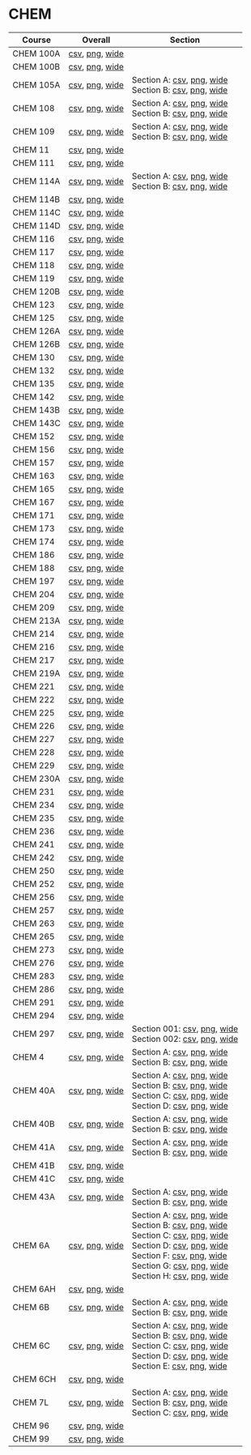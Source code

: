 # CHEM

| Course | Overall | Section |
| ------ | ------- | ------- |
| CHEM 100A | [csv](https://github.com/UCSD-Historical-Enrollment-Data/2024Fall/blob/main/overall/CHEM%20100A.csv), [png](https://raw.githubusercontent.com/UCSD-Historical-Enrollment-Data/2024Fall/main/plot_overall/CHEM%20100A.png), [wide](https://raw.githubusercontent.com/UCSD-Historical-Enrollment-Data/2024Fall/main/plot_overall_wide/CHEM%20100A.png) |  |
| CHEM 100B | [csv](https://github.com/UCSD-Historical-Enrollment-Data/2024Fall/blob/main/overall/CHEM%20100B.csv), [png](https://raw.githubusercontent.com/UCSD-Historical-Enrollment-Data/2024Fall/main/plot_overall/CHEM%20100B.png), [wide](https://raw.githubusercontent.com/UCSD-Historical-Enrollment-Data/2024Fall/main/plot_overall_wide/CHEM%20100B.png) |  |
| CHEM 105A | [csv](https://github.com/UCSD-Historical-Enrollment-Data/2024Fall/blob/main/overall/CHEM%20105A.csv), [png](https://raw.githubusercontent.com/UCSD-Historical-Enrollment-Data/2024Fall/main/plot_overall/CHEM%20105A.png), [wide](https://raw.githubusercontent.com/UCSD-Historical-Enrollment-Data/2024Fall/main/plot_overall_wide/CHEM%20105A.png) | Section A: [csv](https://github.com/UCSD-Historical-Enrollment-Data/2024Fall/blob/main/section/CHEM%20105A_A.csv), [png](https://raw.githubusercontent.com/UCSD-Historical-Enrollment-Data/2024Fall/main/plot_section/CHEM%20105A_A.png), [wide](https://raw.githubusercontent.com/UCSD-Historical-Enrollment-Data/2024Fall/main/plot_section_wide/CHEM%20105A_A.png)<br>Section B: [csv](https://github.com/UCSD-Historical-Enrollment-Data/2024Fall/blob/main/section/CHEM%20105A_B.csv), [png](https://raw.githubusercontent.com/UCSD-Historical-Enrollment-Data/2024Fall/main/plot_section/CHEM%20105A_B.png), [wide](https://raw.githubusercontent.com/UCSD-Historical-Enrollment-Data/2024Fall/main/plot_section_wide/CHEM%20105A_B.png) |
| CHEM 108 | [csv](https://github.com/UCSD-Historical-Enrollment-Data/2024Fall/blob/main/overall/CHEM%20108.csv), [png](https://raw.githubusercontent.com/UCSD-Historical-Enrollment-Data/2024Fall/main/plot_overall/CHEM%20108.png), [wide](https://raw.githubusercontent.com/UCSD-Historical-Enrollment-Data/2024Fall/main/plot_overall_wide/CHEM%20108.png) | Section A: [csv](https://github.com/UCSD-Historical-Enrollment-Data/2024Fall/blob/main/section/CHEM%20108_A.csv), [png](https://raw.githubusercontent.com/UCSD-Historical-Enrollment-Data/2024Fall/main/plot_section/CHEM%20108_A.png), [wide](https://raw.githubusercontent.com/UCSD-Historical-Enrollment-Data/2024Fall/main/plot_section_wide/CHEM%20108_A.png)<br>Section B: [csv](https://github.com/UCSD-Historical-Enrollment-Data/2024Fall/blob/main/section/CHEM%20108_B.csv), [png](https://raw.githubusercontent.com/UCSD-Historical-Enrollment-Data/2024Fall/main/plot_section/CHEM%20108_B.png), [wide](https://raw.githubusercontent.com/UCSD-Historical-Enrollment-Data/2024Fall/main/plot_section_wide/CHEM%20108_B.png) |
| CHEM 109 | [csv](https://github.com/UCSD-Historical-Enrollment-Data/2024Fall/blob/main/overall/CHEM%20109.csv), [png](https://raw.githubusercontent.com/UCSD-Historical-Enrollment-Data/2024Fall/main/plot_overall/CHEM%20109.png), [wide](https://raw.githubusercontent.com/UCSD-Historical-Enrollment-Data/2024Fall/main/plot_overall_wide/CHEM%20109.png) | Section A: [csv](https://github.com/UCSD-Historical-Enrollment-Data/2024Fall/blob/main/section/CHEM%20109_A.csv), [png](https://raw.githubusercontent.com/UCSD-Historical-Enrollment-Data/2024Fall/main/plot_section/CHEM%20109_A.png), [wide](https://raw.githubusercontent.com/UCSD-Historical-Enrollment-Data/2024Fall/main/plot_section_wide/CHEM%20109_A.png)<br>Section B: [csv](https://github.com/UCSD-Historical-Enrollment-Data/2024Fall/blob/main/section/CHEM%20109_B.csv), [png](https://raw.githubusercontent.com/UCSD-Historical-Enrollment-Data/2024Fall/main/plot_section/CHEM%20109_B.png), [wide](https://raw.githubusercontent.com/UCSD-Historical-Enrollment-Data/2024Fall/main/plot_section_wide/CHEM%20109_B.png) |
| CHEM 11 | [csv](https://github.com/UCSD-Historical-Enrollment-Data/2024Fall/blob/main/overall/CHEM%2011.csv), [png](https://raw.githubusercontent.com/UCSD-Historical-Enrollment-Data/2024Fall/main/plot_overall/CHEM%2011.png), [wide](https://raw.githubusercontent.com/UCSD-Historical-Enrollment-Data/2024Fall/main/plot_overall_wide/CHEM%2011.png) |  |
| CHEM 111 | [csv](https://github.com/UCSD-Historical-Enrollment-Data/2024Fall/blob/main/overall/CHEM%20111.csv), [png](https://raw.githubusercontent.com/UCSD-Historical-Enrollment-Data/2024Fall/main/plot_overall/CHEM%20111.png), [wide](https://raw.githubusercontent.com/UCSD-Historical-Enrollment-Data/2024Fall/main/plot_overall_wide/CHEM%20111.png) |  |
| CHEM 114A | [csv](https://github.com/UCSD-Historical-Enrollment-Data/2024Fall/blob/main/overall/CHEM%20114A.csv), [png](https://raw.githubusercontent.com/UCSD-Historical-Enrollment-Data/2024Fall/main/plot_overall/CHEM%20114A.png), [wide](https://raw.githubusercontent.com/UCSD-Historical-Enrollment-Data/2024Fall/main/plot_overall_wide/CHEM%20114A.png) | Section A: [csv](https://github.com/UCSD-Historical-Enrollment-Data/2024Fall/blob/main/section/CHEM%20114A_A.csv), [png](https://raw.githubusercontent.com/UCSD-Historical-Enrollment-Data/2024Fall/main/plot_section/CHEM%20114A_A.png), [wide](https://raw.githubusercontent.com/UCSD-Historical-Enrollment-Data/2024Fall/main/plot_section_wide/CHEM%20114A_A.png)<br>Section B: [csv](https://github.com/UCSD-Historical-Enrollment-Data/2024Fall/blob/main/section/CHEM%20114A_B.csv), [png](https://raw.githubusercontent.com/UCSD-Historical-Enrollment-Data/2024Fall/main/plot_section/CHEM%20114A_B.png), [wide](https://raw.githubusercontent.com/UCSD-Historical-Enrollment-Data/2024Fall/main/plot_section_wide/CHEM%20114A_B.png) |
| CHEM 114B | [csv](https://github.com/UCSD-Historical-Enrollment-Data/2024Fall/blob/main/overall/CHEM%20114B.csv), [png](https://raw.githubusercontent.com/UCSD-Historical-Enrollment-Data/2024Fall/main/plot_overall/CHEM%20114B.png), [wide](https://raw.githubusercontent.com/UCSD-Historical-Enrollment-Data/2024Fall/main/plot_overall_wide/CHEM%20114B.png) |  |
| CHEM 114C | [csv](https://github.com/UCSD-Historical-Enrollment-Data/2024Fall/blob/main/overall/CHEM%20114C.csv), [png](https://raw.githubusercontent.com/UCSD-Historical-Enrollment-Data/2024Fall/main/plot_overall/CHEM%20114C.png), [wide](https://raw.githubusercontent.com/UCSD-Historical-Enrollment-Data/2024Fall/main/plot_overall_wide/CHEM%20114C.png) |  |
| CHEM 114D | [csv](https://github.com/UCSD-Historical-Enrollment-Data/2024Fall/blob/main/overall/CHEM%20114D.csv), [png](https://raw.githubusercontent.com/UCSD-Historical-Enrollment-Data/2024Fall/main/plot_overall/CHEM%20114D.png), [wide](https://raw.githubusercontent.com/UCSD-Historical-Enrollment-Data/2024Fall/main/plot_overall_wide/CHEM%20114D.png) |  |
| CHEM 116 | [csv](https://github.com/UCSD-Historical-Enrollment-Data/2024Fall/blob/main/overall/CHEM%20116.csv), [png](https://raw.githubusercontent.com/UCSD-Historical-Enrollment-Data/2024Fall/main/plot_overall/CHEM%20116.png), [wide](https://raw.githubusercontent.com/UCSD-Historical-Enrollment-Data/2024Fall/main/plot_overall_wide/CHEM%20116.png) |  |
| CHEM 117 | [csv](https://github.com/UCSD-Historical-Enrollment-Data/2024Fall/blob/main/overall/CHEM%20117.csv), [png](https://raw.githubusercontent.com/UCSD-Historical-Enrollment-Data/2024Fall/main/plot_overall/CHEM%20117.png), [wide](https://raw.githubusercontent.com/UCSD-Historical-Enrollment-Data/2024Fall/main/plot_overall_wide/CHEM%20117.png) |  |
| CHEM 118 | [csv](https://github.com/UCSD-Historical-Enrollment-Data/2024Fall/blob/main/overall/CHEM%20118.csv), [png](https://raw.githubusercontent.com/UCSD-Historical-Enrollment-Data/2024Fall/main/plot_overall/CHEM%20118.png), [wide](https://raw.githubusercontent.com/UCSD-Historical-Enrollment-Data/2024Fall/main/plot_overall_wide/CHEM%20118.png) |  |
| CHEM 119 | [csv](https://github.com/UCSD-Historical-Enrollment-Data/2024Fall/blob/main/overall/CHEM%20119.csv), [png](https://raw.githubusercontent.com/UCSD-Historical-Enrollment-Data/2024Fall/main/plot_overall/CHEM%20119.png), [wide](https://raw.githubusercontent.com/UCSD-Historical-Enrollment-Data/2024Fall/main/plot_overall_wide/CHEM%20119.png) |  |
| CHEM 120B | [csv](https://github.com/UCSD-Historical-Enrollment-Data/2024Fall/blob/main/overall/CHEM%20120B.csv), [png](https://raw.githubusercontent.com/UCSD-Historical-Enrollment-Data/2024Fall/main/plot_overall/CHEM%20120B.png), [wide](https://raw.githubusercontent.com/UCSD-Historical-Enrollment-Data/2024Fall/main/plot_overall_wide/CHEM%20120B.png) |  |
| CHEM 123 | [csv](https://github.com/UCSD-Historical-Enrollment-Data/2024Fall/blob/main/overall/CHEM%20123.csv), [png](https://raw.githubusercontent.com/UCSD-Historical-Enrollment-Data/2024Fall/main/plot_overall/CHEM%20123.png), [wide](https://raw.githubusercontent.com/UCSD-Historical-Enrollment-Data/2024Fall/main/plot_overall_wide/CHEM%20123.png) |  |
| CHEM 125 | [csv](https://github.com/UCSD-Historical-Enrollment-Data/2024Fall/blob/main/overall/CHEM%20125.csv), [png](https://raw.githubusercontent.com/UCSD-Historical-Enrollment-Data/2024Fall/main/plot_overall/CHEM%20125.png), [wide](https://raw.githubusercontent.com/UCSD-Historical-Enrollment-Data/2024Fall/main/plot_overall_wide/CHEM%20125.png) |  |
| CHEM 126A | [csv](https://github.com/UCSD-Historical-Enrollment-Data/2024Fall/blob/main/overall/CHEM%20126A.csv), [png](https://raw.githubusercontent.com/UCSD-Historical-Enrollment-Data/2024Fall/main/plot_overall/CHEM%20126A.png), [wide](https://raw.githubusercontent.com/UCSD-Historical-Enrollment-Data/2024Fall/main/plot_overall_wide/CHEM%20126A.png) |  |
| CHEM 126B | [csv](https://github.com/UCSD-Historical-Enrollment-Data/2024Fall/blob/main/overall/CHEM%20126B.csv), [png](https://raw.githubusercontent.com/UCSD-Historical-Enrollment-Data/2024Fall/main/plot_overall/CHEM%20126B.png), [wide](https://raw.githubusercontent.com/UCSD-Historical-Enrollment-Data/2024Fall/main/plot_overall_wide/CHEM%20126B.png) |  |
| CHEM 130 | [csv](https://github.com/UCSD-Historical-Enrollment-Data/2024Fall/blob/main/overall/CHEM%20130.csv), [png](https://raw.githubusercontent.com/UCSD-Historical-Enrollment-Data/2024Fall/main/plot_overall/CHEM%20130.png), [wide](https://raw.githubusercontent.com/UCSD-Historical-Enrollment-Data/2024Fall/main/plot_overall_wide/CHEM%20130.png) |  |
| CHEM 132 | [csv](https://github.com/UCSD-Historical-Enrollment-Data/2024Fall/blob/main/overall/CHEM%20132.csv), [png](https://raw.githubusercontent.com/UCSD-Historical-Enrollment-Data/2024Fall/main/plot_overall/CHEM%20132.png), [wide](https://raw.githubusercontent.com/UCSD-Historical-Enrollment-Data/2024Fall/main/plot_overall_wide/CHEM%20132.png) |  |
| CHEM 135 | [csv](https://github.com/UCSD-Historical-Enrollment-Data/2024Fall/blob/main/overall/CHEM%20135.csv), [png](https://raw.githubusercontent.com/UCSD-Historical-Enrollment-Data/2024Fall/main/plot_overall/CHEM%20135.png), [wide](https://raw.githubusercontent.com/UCSD-Historical-Enrollment-Data/2024Fall/main/plot_overall_wide/CHEM%20135.png) |  |
| CHEM 142 | [csv](https://github.com/UCSD-Historical-Enrollment-Data/2024Fall/blob/main/overall/CHEM%20142.csv), [png](https://raw.githubusercontent.com/UCSD-Historical-Enrollment-Data/2024Fall/main/plot_overall/CHEM%20142.png), [wide](https://raw.githubusercontent.com/UCSD-Historical-Enrollment-Data/2024Fall/main/plot_overall_wide/CHEM%20142.png) |  |
| CHEM 143B | [csv](https://github.com/UCSD-Historical-Enrollment-Data/2024Fall/blob/main/overall/CHEM%20143B.csv), [png](https://raw.githubusercontent.com/UCSD-Historical-Enrollment-Data/2024Fall/main/plot_overall/CHEM%20143B.png), [wide](https://raw.githubusercontent.com/UCSD-Historical-Enrollment-Data/2024Fall/main/plot_overall_wide/CHEM%20143B.png) |  |
| CHEM 143C | [csv](https://github.com/UCSD-Historical-Enrollment-Data/2024Fall/blob/main/overall/CHEM%20143C.csv), [png](https://raw.githubusercontent.com/UCSD-Historical-Enrollment-Data/2024Fall/main/plot_overall/CHEM%20143C.png), [wide](https://raw.githubusercontent.com/UCSD-Historical-Enrollment-Data/2024Fall/main/plot_overall_wide/CHEM%20143C.png) |  |
| CHEM 152 | [csv](https://github.com/UCSD-Historical-Enrollment-Data/2024Fall/blob/main/overall/CHEM%20152.csv), [png](https://raw.githubusercontent.com/UCSD-Historical-Enrollment-Data/2024Fall/main/plot_overall/CHEM%20152.png), [wide](https://raw.githubusercontent.com/UCSD-Historical-Enrollment-Data/2024Fall/main/plot_overall_wide/CHEM%20152.png) |  |
| CHEM 156 | [csv](https://github.com/UCSD-Historical-Enrollment-Data/2024Fall/blob/main/overall/CHEM%20156.csv), [png](https://raw.githubusercontent.com/UCSD-Historical-Enrollment-Data/2024Fall/main/plot_overall/CHEM%20156.png), [wide](https://raw.githubusercontent.com/UCSD-Historical-Enrollment-Data/2024Fall/main/plot_overall_wide/CHEM%20156.png) |  |
| CHEM 157 | [csv](https://github.com/UCSD-Historical-Enrollment-Data/2024Fall/blob/main/overall/CHEM%20157.csv), [png](https://raw.githubusercontent.com/UCSD-Historical-Enrollment-Data/2024Fall/main/plot_overall/CHEM%20157.png), [wide](https://raw.githubusercontent.com/UCSD-Historical-Enrollment-Data/2024Fall/main/plot_overall_wide/CHEM%20157.png) |  |
| CHEM 163 | [csv](https://github.com/UCSD-Historical-Enrollment-Data/2024Fall/blob/main/overall/CHEM%20163.csv), [png](https://raw.githubusercontent.com/UCSD-Historical-Enrollment-Data/2024Fall/main/plot_overall/CHEM%20163.png), [wide](https://raw.githubusercontent.com/UCSD-Historical-Enrollment-Data/2024Fall/main/plot_overall_wide/CHEM%20163.png) |  |
| CHEM 165 | [csv](https://github.com/UCSD-Historical-Enrollment-Data/2024Fall/blob/main/overall/CHEM%20165.csv), [png](https://raw.githubusercontent.com/UCSD-Historical-Enrollment-Data/2024Fall/main/plot_overall/CHEM%20165.png), [wide](https://raw.githubusercontent.com/UCSD-Historical-Enrollment-Data/2024Fall/main/plot_overall_wide/CHEM%20165.png) |  |
| CHEM 167 | [csv](https://github.com/UCSD-Historical-Enrollment-Data/2024Fall/blob/main/overall/CHEM%20167.csv), [png](https://raw.githubusercontent.com/UCSD-Historical-Enrollment-Data/2024Fall/main/plot_overall/CHEM%20167.png), [wide](https://raw.githubusercontent.com/UCSD-Historical-Enrollment-Data/2024Fall/main/plot_overall_wide/CHEM%20167.png) |  |
| CHEM 171 | [csv](https://github.com/UCSD-Historical-Enrollment-Data/2024Fall/blob/main/overall/CHEM%20171.csv), [png](https://raw.githubusercontent.com/UCSD-Historical-Enrollment-Data/2024Fall/main/plot_overall/CHEM%20171.png), [wide](https://raw.githubusercontent.com/UCSD-Historical-Enrollment-Data/2024Fall/main/plot_overall_wide/CHEM%20171.png) |  |
| CHEM 173 | [csv](https://github.com/UCSD-Historical-Enrollment-Data/2024Fall/blob/main/overall/CHEM%20173.csv), [png](https://raw.githubusercontent.com/UCSD-Historical-Enrollment-Data/2024Fall/main/plot_overall/CHEM%20173.png), [wide](https://raw.githubusercontent.com/UCSD-Historical-Enrollment-Data/2024Fall/main/plot_overall_wide/CHEM%20173.png) |  |
| CHEM 174 | [csv](https://github.com/UCSD-Historical-Enrollment-Data/2024Fall/blob/main/overall/CHEM%20174.csv), [png](https://raw.githubusercontent.com/UCSD-Historical-Enrollment-Data/2024Fall/main/plot_overall/CHEM%20174.png), [wide](https://raw.githubusercontent.com/UCSD-Historical-Enrollment-Data/2024Fall/main/plot_overall_wide/CHEM%20174.png) |  |
| CHEM 186 | [csv](https://github.com/UCSD-Historical-Enrollment-Data/2024Fall/blob/main/overall/CHEM%20186.csv), [png](https://raw.githubusercontent.com/UCSD-Historical-Enrollment-Data/2024Fall/main/plot_overall/CHEM%20186.png), [wide](https://raw.githubusercontent.com/UCSD-Historical-Enrollment-Data/2024Fall/main/plot_overall_wide/CHEM%20186.png) |  |
| CHEM 188 | [csv](https://github.com/UCSD-Historical-Enrollment-Data/2024Fall/blob/main/overall/CHEM%20188.csv), [png](https://raw.githubusercontent.com/UCSD-Historical-Enrollment-Data/2024Fall/main/plot_overall/CHEM%20188.png), [wide](https://raw.githubusercontent.com/UCSD-Historical-Enrollment-Data/2024Fall/main/plot_overall_wide/CHEM%20188.png) |  |
| CHEM 197 | [csv](https://github.com/UCSD-Historical-Enrollment-Data/2024Fall/blob/main/overall/CHEM%20197.csv), [png](https://raw.githubusercontent.com/UCSD-Historical-Enrollment-Data/2024Fall/main/plot_overall/CHEM%20197.png), [wide](https://raw.githubusercontent.com/UCSD-Historical-Enrollment-Data/2024Fall/main/plot_overall_wide/CHEM%20197.png) |  |
| CHEM 204 | [csv](https://github.com/UCSD-Historical-Enrollment-Data/2024Fall/blob/main/overall/CHEM%20204.csv), [png](https://raw.githubusercontent.com/UCSD-Historical-Enrollment-Data/2024Fall/main/plot_overall/CHEM%20204.png), [wide](https://raw.githubusercontent.com/UCSD-Historical-Enrollment-Data/2024Fall/main/plot_overall_wide/CHEM%20204.png) |  |
| CHEM 209 | [csv](https://github.com/UCSD-Historical-Enrollment-Data/2024Fall/blob/main/overall/CHEM%20209.csv), [png](https://raw.githubusercontent.com/UCSD-Historical-Enrollment-Data/2024Fall/main/plot_overall/CHEM%20209.png), [wide](https://raw.githubusercontent.com/UCSD-Historical-Enrollment-Data/2024Fall/main/plot_overall_wide/CHEM%20209.png) |  |
| CHEM 213A | [csv](https://github.com/UCSD-Historical-Enrollment-Data/2024Fall/blob/main/overall/CHEM%20213A.csv), [png](https://raw.githubusercontent.com/UCSD-Historical-Enrollment-Data/2024Fall/main/plot_overall/CHEM%20213A.png), [wide](https://raw.githubusercontent.com/UCSD-Historical-Enrollment-Data/2024Fall/main/plot_overall_wide/CHEM%20213A.png) |  |
| CHEM 214 | [csv](https://github.com/UCSD-Historical-Enrollment-Data/2024Fall/blob/main/overall/CHEM%20214.csv), [png](https://raw.githubusercontent.com/UCSD-Historical-Enrollment-Data/2024Fall/main/plot_overall/CHEM%20214.png), [wide](https://raw.githubusercontent.com/UCSD-Historical-Enrollment-Data/2024Fall/main/plot_overall_wide/CHEM%20214.png) |  |
| CHEM 216 | [csv](https://github.com/UCSD-Historical-Enrollment-Data/2024Fall/blob/main/overall/CHEM%20216.csv), [png](https://raw.githubusercontent.com/UCSD-Historical-Enrollment-Data/2024Fall/main/plot_overall/CHEM%20216.png), [wide](https://raw.githubusercontent.com/UCSD-Historical-Enrollment-Data/2024Fall/main/plot_overall_wide/CHEM%20216.png) |  |
| CHEM 217 | [csv](https://github.com/UCSD-Historical-Enrollment-Data/2024Fall/blob/main/overall/CHEM%20217.csv), [png](https://raw.githubusercontent.com/UCSD-Historical-Enrollment-Data/2024Fall/main/plot_overall/CHEM%20217.png), [wide](https://raw.githubusercontent.com/UCSD-Historical-Enrollment-Data/2024Fall/main/plot_overall_wide/CHEM%20217.png) |  |
| CHEM 219A | [csv](https://github.com/UCSD-Historical-Enrollment-Data/2024Fall/blob/main/overall/CHEM%20219A.csv), [png](https://raw.githubusercontent.com/UCSD-Historical-Enrollment-Data/2024Fall/main/plot_overall/CHEM%20219A.png), [wide](https://raw.githubusercontent.com/UCSD-Historical-Enrollment-Data/2024Fall/main/plot_overall_wide/CHEM%20219A.png) |  |
| CHEM 221 | [csv](https://github.com/UCSD-Historical-Enrollment-Data/2024Fall/blob/main/overall/CHEM%20221.csv), [png](https://raw.githubusercontent.com/UCSD-Historical-Enrollment-Data/2024Fall/main/plot_overall/CHEM%20221.png), [wide](https://raw.githubusercontent.com/UCSD-Historical-Enrollment-Data/2024Fall/main/plot_overall_wide/CHEM%20221.png) |  |
| CHEM 222 | [csv](https://github.com/UCSD-Historical-Enrollment-Data/2024Fall/blob/main/overall/CHEM%20222.csv), [png](https://raw.githubusercontent.com/UCSD-Historical-Enrollment-Data/2024Fall/main/plot_overall/CHEM%20222.png), [wide](https://raw.githubusercontent.com/UCSD-Historical-Enrollment-Data/2024Fall/main/plot_overall_wide/CHEM%20222.png) |  |
| CHEM 225 | [csv](https://github.com/UCSD-Historical-Enrollment-Data/2024Fall/blob/main/overall/CHEM%20225.csv), [png](https://raw.githubusercontent.com/UCSD-Historical-Enrollment-Data/2024Fall/main/plot_overall/CHEM%20225.png), [wide](https://raw.githubusercontent.com/UCSD-Historical-Enrollment-Data/2024Fall/main/plot_overall_wide/CHEM%20225.png) |  |
| CHEM 226 | [csv](https://github.com/UCSD-Historical-Enrollment-Data/2024Fall/blob/main/overall/CHEM%20226.csv), [png](https://raw.githubusercontent.com/UCSD-Historical-Enrollment-Data/2024Fall/main/plot_overall/CHEM%20226.png), [wide](https://raw.githubusercontent.com/UCSD-Historical-Enrollment-Data/2024Fall/main/plot_overall_wide/CHEM%20226.png) |  |
| CHEM 227 | [csv](https://github.com/UCSD-Historical-Enrollment-Data/2024Fall/blob/main/overall/CHEM%20227.csv), [png](https://raw.githubusercontent.com/UCSD-Historical-Enrollment-Data/2024Fall/main/plot_overall/CHEM%20227.png), [wide](https://raw.githubusercontent.com/UCSD-Historical-Enrollment-Data/2024Fall/main/plot_overall_wide/CHEM%20227.png) |  |
| CHEM 228 | [csv](https://github.com/UCSD-Historical-Enrollment-Data/2024Fall/blob/main/overall/CHEM%20228.csv), [png](https://raw.githubusercontent.com/UCSD-Historical-Enrollment-Data/2024Fall/main/plot_overall/CHEM%20228.png), [wide](https://raw.githubusercontent.com/UCSD-Historical-Enrollment-Data/2024Fall/main/plot_overall_wide/CHEM%20228.png) |  |
| CHEM 229 | [csv](https://github.com/UCSD-Historical-Enrollment-Data/2024Fall/blob/main/overall/CHEM%20229.csv), [png](https://raw.githubusercontent.com/UCSD-Historical-Enrollment-Data/2024Fall/main/plot_overall/CHEM%20229.png), [wide](https://raw.githubusercontent.com/UCSD-Historical-Enrollment-Data/2024Fall/main/plot_overall_wide/CHEM%20229.png) |  |
| CHEM 230A | [csv](https://github.com/UCSD-Historical-Enrollment-Data/2024Fall/blob/main/overall/CHEM%20230A.csv), [png](https://raw.githubusercontent.com/UCSD-Historical-Enrollment-Data/2024Fall/main/plot_overall/CHEM%20230A.png), [wide](https://raw.githubusercontent.com/UCSD-Historical-Enrollment-Data/2024Fall/main/plot_overall_wide/CHEM%20230A.png) |  |
| CHEM 231 | [csv](https://github.com/UCSD-Historical-Enrollment-Data/2024Fall/blob/main/overall/CHEM%20231.csv), [png](https://raw.githubusercontent.com/UCSD-Historical-Enrollment-Data/2024Fall/main/plot_overall/CHEM%20231.png), [wide](https://raw.githubusercontent.com/UCSD-Historical-Enrollment-Data/2024Fall/main/plot_overall_wide/CHEM%20231.png) |  |
| CHEM 234 | [csv](https://github.com/UCSD-Historical-Enrollment-Data/2024Fall/blob/main/overall/CHEM%20234.csv), [png](https://raw.githubusercontent.com/UCSD-Historical-Enrollment-Data/2024Fall/main/plot_overall/CHEM%20234.png), [wide](https://raw.githubusercontent.com/UCSD-Historical-Enrollment-Data/2024Fall/main/plot_overall_wide/CHEM%20234.png) |  |
| CHEM 235 | [csv](https://github.com/UCSD-Historical-Enrollment-Data/2024Fall/blob/main/overall/CHEM%20235.csv), [png](https://raw.githubusercontent.com/UCSD-Historical-Enrollment-Data/2024Fall/main/plot_overall/CHEM%20235.png), [wide](https://raw.githubusercontent.com/UCSD-Historical-Enrollment-Data/2024Fall/main/plot_overall_wide/CHEM%20235.png) |  |
| CHEM 236 | [csv](https://github.com/UCSD-Historical-Enrollment-Data/2024Fall/blob/main/overall/CHEM%20236.csv), [png](https://raw.githubusercontent.com/UCSD-Historical-Enrollment-Data/2024Fall/main/plot_overall/CHEM%20236.png), [wide](https://raw.githubusercontent.com/UCSD-Historical-Enrollment-Data/2024Fall/main/plot_overall_wide/CHEM%20236.png) |  |
| CHEM 241 | [csv](https://github.com/UCSD-Historical-Enrollment-Data/2024Fall/blob/main/overall/CHEM%20241.csv), [png](https://raw.githubusercontent.com/UCSD-Historical-Enrollment-Data/2024Fall/main/plot_overall/CHEM%20241.png), [wide](https://raw.githubusercontent.com/UCSD-Historical-Enrollment-Data/2024Fall/main/plot_overall_wide/CHEM%20241.png) |  |
| CHEM 242 | [csv](https://github.com/UCSD-Historical-Enrollment-Data/2024Fall/blob/main/overall/CHEM%20242.csv), [png](https://raw.githubusercontent.com/UCSD-Historical-Enrollment-Data/2024Fall/main/plot_overall/CHEM%20242.png), [wide](https://raw.githubusercontent.com/UCSD-Historical-Enrollment-Data/2024Fall/main/plot_overall_wide/CHEM%20242.png) |  |
| CHEM 250 | [csv](https://github.com/UCSD-Historical-Enrollment-Data/2024Fall/blob/main/overall/CHEM%20250.csv), [png](https://raw.githubusercontent.com/UCSD-Historical-Enrollment-Data/2024Fall/main/plot_overall/CHEM%20250.png), [wide](https://raw.githubusercontent.com/UCSD-Historical-Enrollment-Data/2024Fall/main/plot_overall_wide/CHEM%20250.png) |  |
| CHEM 252 | [csv](https://github.com/UCSD-Historical-Enrollment-Data/2024Fall/blob/main/overall/CHEM%20252.csv), [png](https://raw.githubusercontent.com/UCSD-Historical-Enrollment-Data/2024Fall/main/plot_overall/CHEM%20252.png), [wide](https://raw.githubusercontent.com/UCSD-Historical-Enrollment-Data/2024Fall/main/plot_overall_wide/CHEM%20252.png) |  |
| CHEM 256 | [csv](https://github.com/UCSD-Historical-Enrollment-Data/2024Fall/blob/main/overall/CHEM%20256.csv), [png](https://raw.githubusercontent.com/UCSD-Historical-Enrollment-Data/2024Fall/main/plot_overall/CHEM%20256.png), [wide](https://raw.githubusercontent.com/UCSD-Historical-Enrollment-Data/2024Fall/main/plot_overall_wide/CHEM%20256.png) |  |
| CHEM 257 | [csv](https://github.com/UCSD-Historical-Enrollment-Data/2024Fall/blob/main/overall/CHEM%20257.csv), [png](https://raw.githubusercontent.com/UCSD-Historical-Enrollment-Data/2024Fall/main/plot_overall/CHEM%20257.png), [wide](https://raw.githubusercontent.com/UCSD-Historical-Enrollment-Data/2024Fall/main/plot_overall_wide/CHEM%20257.png) |  |
| CHEM 263 | [csv](https://github.com/UCSD-Historical-Enrollment-Data/2024Fall/blob/main/overall/CHEM%20263.csv), [png](https://raw.githubusercontent.com/UCSD-Historical-Enrollment-Data/2024Fall/main/plot_overall/CHEM%20263.png), [wide](https://raw.githubusercontent.com/UCSD-Historical-Enrollment-Data/2024Fall/main/plot_overall_wide/CHEM%20263.png) |  |
| CHEM 265 | [csv](https://github.com/UCSD-Historical-Enrollment-Data/2024Fall/blob/main/overall/CHEM%20265.csv), [png](https://raw.githubusercontent.com/UCSD-Historical-Enrollment-Data/2024Fall/main/plot_overall/CHEM%20265.png), [wide](https://raw.githubusercontent.com/UCSD-Historical-Enrollment-Data/2024Fall/main/plot_overall_wide/CHEM%20265.png) |  |
| CHEM 273 | [csv](https://github.com/UCSD-Historical-Enrollment-Data/2024Fall/blob/main/overall/CHEM%20273.csv), [png](https://raw.githubusercontent.com/UCSD-Historical-Enrollment-Data/2024Fall/main/plot_overall/CHEM%20273.png), [wide](https://raw.githubusercontent.com/UCSD-Historical-Enrollment-Data/2024Fall/main/plot_overall_wide/CHEM%20273.png) |  |
| CHEM 276 | [csv](https://github.com/UCSD-Historical-Enrollment-Data/2024Fall/blob/main/overall/CHEM%20276.csv), [png](https://raw.githubusercontent.com/UCSD-Historical-Enrollment-Data/2024Fall/main/plot_overall/CHEM%20276.png), [wide](https://raw.githubusercontent.com/UCSD-Historical-Enrollment-Data/2024Fall/main/plot_overall_wide/CHEM%20276.png) |  |
| CHEM 283 | [csv](https://github.com/UCSD-Historical-Enrollment-Data/2024Fall/blob/main/overall/CHEM%20283.csv), [png](https://raw.githubusercontent.com/UCSD-Historical-Enrollment-Data/2024Fall/main/plot_overall/CHEM%20283.png), [wide](https://raw.githubusercontent.com/UCSD-Historical-Enrollment-Data/2024Fall/main/plot_overall_wide/CHEM%20283.png) |  |
| CHEM 286 | [csv](https://github.com/UCSD-Historical-Enrollment-Data/2024Fall/blob/main/overall/CHEM%20286.csv), [png](https://raw.githubusercontent.com/UCSD-Historical-Enrollment-Data/2024Fall/main/plot_overall/CHEM%20286.png), [wide](https://raw.githubusercontent.com/UCSD-Historical-Enrollment-Data/2024Fall/main/plot_overall_wide/CHEM%20286.png) |  |
| CHEM 291 | [csv](https://github.com/UCSD-Historical-Enrollment-Data/2024Fall/blob/main/overall/CHEM%20291.csv), [png](https://raw.githubusercontent.com/UCSD-Historical-Enrollment-Data/2024Fall/main/plot_overall/CHEM%20291.png), [wide](https://raw.githubusercontent.com/UCSD-Historical-Enrollment-Data/2024Fall/main/plot_overall_wide/CHEM%20291.png) |  |
| CHEM 294 | [csv](https://github.com/UCSD-Historical-Enrollment-Data/2024Fall/blob/main/overall/CHEM%20294.csv), [png](https://raw.githubusercontent.com/UCSD-Historical-Enrollment-Data/2024Fall/main/plot_overall/CHEM%20294.png), [wide](https://raw.githubusercontent.com/UCSD-Historical-Enrollment-Data/2024Fall/main/plot_overall_wide/CHEM%20294.png) |  |
| CHEM 297 | [csv](https://github.com/UCSD-Historical-Enrollment-Data/2024Fall/blob/main/overall/CHEM%20297.csv), [png](https://raw.githubusercontent.com/UCSD-Historical-Enrollment-Data/2024Fall/main/plot_overall/CHEM%20297.png), [wide](https://raw.githubusercontent.com/UCSD-Historical-Enrollment-Data/2024Fall/main/plot_overall_wide/CHEM%20297.png) | Section 001: [csv](https://github.com/UCSD-Historical-Enrollment-Data/2024Fall/blob/main/section/CHEM%20297_001.csv), [png](https://raw.githubusercontent.com/UCSD-Historical-Enrollment-Data/2024Fall/main/plot_section/CHEM%20297_001.png), [wide](https://raw.githubusercontent.com/UCSD-Historical-Enrollment-Data/2024Fall/main/plot_section_wide/CHEM%20297_001.png)<br>Section 002: [csv](https://github.com/UCSD-Historical-Enrollment-Data/2024Fall/blob/main/section/CHEM%20297_002.csv), [png](https://raw.githubusercontent.com/UCSD-Historical-Enrollment-Data/2024Fall/main/plot_section/CHEM%20297_002.png), [wide](https://raw.githubusercontent.com/UCSD-Historical-Enrollment-Data/2024Fall/main/plot_section_wide/CHEM%20297_002.png) |
| CHEM 4 | [csv](https://github.com/UCSD-Historical-Enrollment-Data/2024Fall/blob/main/overall/CHEM%204.csv), [png](https://raw.githubusercontent.com/UCSD-Historical-Enrollment-Data/2024Fall/main/plot_overall/CHEM%204.png), [wide](https://raw.githubusercontent.com/UCSD-Historical-Enrollment-Data/2024Fall/main/plot_overall_wide/CHEM%204.png) | Section A: [csv](https://github.com/UCSD-Historical-Enrollment-Data/2024Fall/blob/main/section/CHEM%204_A.csv), [png](https://raw.githubusercontent.com/UCSD-Historical-Enrollment-Data/2024Fall/main/plot_section/CHEM%204_A.png), [wide](https://raw.githubusercontent.com/UCSD-Historical-Enrollment-Data/2024Fall/main/plot_section_wide/CHEM%204_A.png)<br>Section B: [csv](https://github.com/UCSD-Historical-Enrollment-Data/2024Fall/blob/main/section/CHEM%204_B.csv), [png](https://raw.githubusercontent.com/UCSD-Historical-Enrollment-Data/2024Fall/main/plot_section/CHEM%204_B.png), [wide](https://raw.githubusercontent.com/UCSD-Historical-Enrollment-Data/2024Fall/main/plot_section_wide/CHEM%204_B.png) |
| CHEM 40A | [csv](https://github.com/UCSD-Historical-Enrollment-Data/2024Fall/blob/main/overall/CHEM%2040A.csv), [png](https://raw.githubusercontent.com/UCSD-Historical-Enrollment-Data/2024Fall/main/plot_overall/CHEM%2040A.png), [wide](https://raw.githubusercontent.com/UCSD-Historical-Enrollment-Data/2024Fall/main/plot_overall_wide/CHEM%2040A.png) | Section A: [csv](https://github.com/UCSD-Historical-Enrollment-Data/2024Fall/blob/main/section/CHEM%2040A_A.csv), [png](https://raw.githubusercontent.com/UCSD-Historical-Enrollment-Data/2024Fall/main/plot_section/CHEM%2040A_A.png), [wide](https://raw.githubusercontent.com/UCSD-Historical-Enrollment-Data/2024Fall/main/plot_section_wide/CHEM%2040A_A.png)<br>Section B: [csv](https://github.com/UCSD-Historical-Enrollment-Data/2024Fall/blob/main/section/CHEM%2040A_B.csv), [png](https://raw.githubusercontent.com/UCSD-Historical-Enrollment-Data/2024Fall/main/plot_section/CHEM%2040A_B.png), [wide](https://raw.githubusercontent.com/UCSD-Historical-Enrollment-Data/2024Fall/main/plot_section_wide/CHEM%2040A_B.png)<br>Section C: [csv](https://github.com/UCSD-Historical-Enrollment-Data/2024Fall/blob/main/section/CHEM%2040A_C.csv), [png](https://raw.githubusercontent.com/UCSD-Historical-Enrollment-Data/2024Fall/main/plot_section/CHEM%2040A_C.png), [wide](https://raw.githubusercontent.com/UCSD-Historical-Enrollment-Data/2024Fall/main/plot_section_wide/CHEM%2040A_C.png)<br>Section D: [csv](https://github.com/UCSD-Historical-Enrollment-Data/2024Fall/blob/main/section/CHEM%2040A_D.csv), [png](https://raw.githubusercontent.com/UCSD-Historical-Enrollment-Data/2024Fall/main/plot_section/CHEM%2040A_D.png), [wide](https://raw.githubusercontent.com/UCSD-Historical-Enrollment-Data/2024Fall/main/plot_section_wide/CHEM%2040A_D.png) |
| CHEM 40B | [csv](https://github.com/UCSD-Historical-Enrollment-Data/2024Fall/blob/main/overall/CHEM%2040B.csv), [png](https://raw.githubusercontent.com/UCSD-Historical-Enrollment-Data/2024Fall/main/plot_overall/CHEM%2040B.png), [wide](https://raw.githubusercontent.com/UCSD-Historical-Enrollment-Data/2024Fall/main/plot_overall_wide/CHEM%2040B.png) | Section A: [csv](https://github.com/UCSD-Historical-Enrollment-Data/2024Fall/blob/main/section/CHEM%2040B_A.csv), [png](https://raw.githubusercontent.com/UCSD-Historical-Enrollment-Data/2024Fall/main/plot_section/CHEM%2040B_A.png), [wide](https://raw.githubusercontent.com/UCSD-Historical-Enrollment-Data/2024Fall/main/plot_section_wide/CHEM%2040B_A.png)<br>Section B: [csv](https://github.com/UCSD-Historical-Enrollment-Data/2024Fall/blob/main/section/CHEM%2040B_B.csv), [png](https://raw.githubusercontent.com/UCSD-Historical-Enrollment-Data/2024Fall/main/plot_section/CHEM%2040B_B.png), [wide](https://raw.githubusercontent.com/UCSD-Historical-Enrollment-Data/2024Fall/main/plot_section_wide/CHEM%2040B_B.png) |
| CHEM 41A | [csv](https://github.com/UCSD-Historical-Enrollment-Data/2024Fall/blob/main/overall/CHEM%2041A.csv), [png](https://raw.githubusercontent.com/UCSD-Historical-Enrollment-Data/2024Fall/main/plot_overall/CHEM%2041A.png), [wide](https://raw.githubusercontent.com/UCSD-Historical-Enrollment-Data/2024Fall/main/plot_overall_wide/CHEM%2041A.png) | Section A: [csv](https://github.com/UCSD-Historical-Enrollment-Data/2024Fall/blob/main/section/CHEM%2041A_A.csv), [png](https://raw.githubusercontent.com/UCSD-Historical-Enrollment-Data/2024Fall/main/plot_section/CHEM%2041A_A.png), [wide](https://raw.githubusercontent.com/UCSD-Historical-Enrollment-Data/2024Fall/main/plot_section_wide/CHEM%2041A_A.png)<br>Section B: [csv](https://github.com/UCSD-Historical-Enrollment-Data/2024Fall/blob/main/section/CHEM%2041A_B.csv), [png](https://raw.githubusercontent.com/UCSD-Historical-Enrollment-Data/2024Fall/main/plot_section/CHEM%2041A_B.png), [wide](https://raw.githubusercontent.com/UCSD-Historical-Enrollment-Data/2024Fall/main/plot_section_wide/CHEM%2041A_B.png) |
| CHEM 41B | [csv](https://github.com/UCSD-Historical-Enrollment-Data/2024Fall/blob/main/overall/CHEM%2041B.csv), [png](https://raw.githubusercontent.com/UCSD-Historical-Enrollment-Data/2024Fall/main/plot_overall/CHEM%2041B.png), [wide](https://raw.githubusercontent.com/UCSD-Historical-Enrollment-Data/2024Fall/main/plot_overall_wide/CHEM%2041B.png) |  |
| CHEM 41C | [csv](https://github.com/UCSD-Historical-Enrollment-Data/2024Fall/blob/main/overall/CHEM%2041C.csv), [png](https://raw.githubusercontent.com/UCSD-Historical-Enrollment-Data/2024Fall/main/plot_overall/CHEM%2041C.png), [wide](https://raw.githubusercontent.com/UCSD-Historical-Enrollment-Data/2024Fall/main/plot_overall_wide/CHEM%2041C.png) |  |
| CHEM 43A | [csv](https://github.com/UCSD-Historical-Enrollment-Data/2024Fall/blob/main/overall/CHEM%2043A.csv), [png](https://raw.githubusercontent.com/UCSD-Historical-Enrollment-Data/2024Fall/main/plot_overall/CHEM%2043A.png), [wide](https://raw.githubusercontent.com/UCSD-Historical-Enrollment-Data/2024Fall/main/plot_overall_wide/CHEM%2043A.png) | Section A: [csv](https://github.com/UCSD-Historical-Enrollment-Data/2024Fall/blob/main/section/CHEM%2043A_A.csv), [png](https://raw.githubusercontent.com/UCSD-Historical-Enrollment-Data/2024Fall/main/plot_section/CHEM%2043A_A.png), [wide](https://raw.githubusercontent.com/UCSD-Historical-Enrollment-Data/2024Fall/main/plot_section_wide/CHEM%2043A_A.png)<br>Section B: [csv](https://github.com/UCSD-Historical-Enrollment-Data/2024Fall/blob/main/section/CHEM%2043A_B.csv), [png](https://raw.githubusercontent.com/UCSD-Historical-Enrollment-Data/2024Fall/main/plot_section/CHEM%2043A_B.png), [wide](https://raw.githubusercontent.com/UCSD-Historical-Enrollment-Data/2024Fall/main/plot_section_wide/CHEM%2043A_B.png) |
| CHEM 6A | [csv](https://github.com/UCSD-Historical-Enrollment-Data/2024Fall/blob/main/overall/CHEM%206A.csv), [png](https://raw.githubusercontent.com/UCSD-Historical-Enrollment-Data/2024Fall/main/plot_overall/CHEM%206A.png), [wide](https://raw.githubusercontent.com/UCSD-Historical-Enrollment-Data/2024Fall/main/plot_overall_wide/CHEM%206A.png) | Section A: [csv](https://github.com/UCSD-Historical-Enrollment-Data/2024Fall/blob/main/section/CHEM%206A_A.csv), [png](https://raw.githubusercontent.com/UCSD-Historical-Enrollment-Data/2024Fall/main/plot_section/CHEM%206A_A.png), [wide](https://raw.githubusercontent.com/UCSD-Historical-Enrollment-Data/2024Fall/main/plot_section_wide/CHEM%206A_A.png)<br>Section B: [csv](https://github.com/UCSD-Historical-Enrollment-Data/2024Fall/blob/main/section/CHEM%206A_B.csv), [png](https://raw.githubusercontent.com/UCSD-Historical-Enrollment-Data/2024Fall/main/plot_section/CHEM%206A_B.png), [wide](https://raw.githubusercontent.com/UCSD-Historical-Enrollment-Data/2024Fall/main/plot_section_wide/CHEM%206A_B.png)<br>Section C: [csv](https://github.com/UCSD-Historical-Enrollment-Data/2024Fall/blob/main/section/CHEM%206A_C.csv), [png](https://raw.githubusercontent.com/UCSD-Historical-Enrollment-Data/2024Fall/main/plot_section/CHEM%206A_C.png), [wide](https://raw.githubusercontent.com/UCSD-Historical-Enrollment-Data/2024Fall/main/plot_section_wide/CHEM%206A_C.png)<br>Section D: [csv](https://github.com/UCSD-Historical-Enrollment-Data/2024Fall/blob/main/section/CHEM%206A_D.csv), [png](https://raw.githubusercontent.com/UCSD-Historical-Enrollment-Data/2024Fall/main/plot_section/CHEM%206A_D.png), [wide](https://raw.githubusercontent.com/UCSD-Historical-Enrollment-Data/2024Fall/main/plot_section_wide/CHEM%206A_D.png)<br>Section F: [csv](https://github.com/UCSD-Historical-Enrollment-Data/2024Fall/blob/main/section/CHEM%206A_F.csv), [png](https://raw.githubusercontent.com/UCSD-Historical-Enrollment-Data/2024Fall/main/plot_section/CHEM%206A_F.png), [wide](https://raw.githubusercontent.com/UCSD-Historical-Enrollment-Data/2024Fall/main/plot_section_wide/CHEM%206A_F.png)<br>Section G: [csv](https://github.com/UCSD-Historical-Enrollment-Data/2024Fall/blob/main/section/CHEM%206A_G.csv), [png](https://raw.githubusercontent.com/UCSD-Historical-Enrollment-Data/2024Fall/main/plot_section/CHEM%206A_G.png), [wide](https://raw.githubusercontent.com/UCSD-Historical-Enrollment-Data/2024Fall/main/plot_section_wide/CHEM%206A_G.png)<br>Section H: [csv](https://github.com/UCSD-Historical-Enrollment-Data/2024Fall/blob/main/section/CHEM%206A_H.csv), [png](https://raw.githubusercontent.com/UCSD-Historical-Enrollment-Data/2024Fall/main/plot_section/CHEM%206A_H.png), [wide](https://raw.githubusercontent.com/UCSD-Historical-Enrollment-Data/2024Fall/main/plot_section_wide/CHEM%206A_H.png) |
| CHEM 6AH | [csv](https://github.com/UCSD-Historical-Enrollment-Data/2024Fall/blob/main/overall/CHEM%206AH.csv), [png](https://raw.githubusercontent.com/UCSD-Historical-Enrollment-Data/2024Fall/main/plot_overall/CHEM%206AH.png), [wide](https://raw.githubusercontent.com/UCSD-Historical-Enrollment-Data/2024Fall/main/plot_overall_wide/CHEM%206AH.png) |  |
| CHEM 6B | [csv](https://github.com/UCSD-Historical-Enrollment-Data/2024Fall/blob/main/overall/CHEM%206B.csv), [png](https://raw.githubusercontent.com/UCSD-Historical-Enrollment-Data/2024Fall/main/plot_overall/CHEM%206B.png), [wide](https://raw.githubusercontent.com/UCSD-Historical-Enrollment-Data/2024Fall/main/plot_overall_wide/CHEM%206B.png) | Section A: [csv](https://github.com/UCSD-Historical-Enrollment-Data/2024Fall/blob/main/section/CHEM%206B_A.csv), [png](https://raw.githubusercontent.com/UCSD-Historical-Enrollment-Data/2024Fall/main/plot_section/CHEM%206B_A.png), [wide](https://raw.githubusercontent.com/UCSD-Historical-Enrollment-Data/2024Fall/main/plot_section_wide/CHEM%206B_A.png)<br>Section B: [csv](https://github.com/UCSD-Historical-Enrollment-Data/2024Fall/blob/main/section/CHEM%206B_B.csv), [png](https://raw.githubusercontent.com/UCSD-Historical-Enrollment-Data/2024Fall/main/plot_section/CHEM%206B_B.png), [wide](https://raw.githubusercontent.com/UCSD-Historical-Enrollment-Data/2024Fall/main/plot_section_wide/CHEM%206B_B.png) |
| CHEM 6C | [csv](https://github.com/UCSD-Historical-Enrollment-Data/2024Fall/blob/main/overall/CHEM%206C.csv), [png](https://raw.githubusercontent.com/UCSD-Historical-Enrollment-Data/2024Fall/main/plot_overall/CHEM%206C.png), [wide](https://raw.githubusercontent.com/UCSD-Historical-Enrollment-Data/2024Fall/main/plot_overall_wide/CHEM%206C.png) | Section A: [csv](https://github.com/UCSD-Historical-Enrollment-Data/2024Fall/blob/main/section/CHEM%206C_A.csv), [png](https://raw.githubusercontent.com/UCSD-Historical-Enrollment-Data/2024Fall/main/plot_section/CHEM%206C_A.png), [wide](https://raw.githubusercontent.com/UCSD-Historical-Enrollment-Data/2024Fall/main/plot_section_wide/CHEM%206C_A.png)<br>Section B: [csv](https://github.com/UCSD-Historical-Enrollment-Data/2024Fall/blob/main/section/CHEM%206C_B.csv), [png](https://raw.githubusercontent.com/UCSD-Historical-Enrollment-Data/2024Fall/main/plot_section/CHEM%206C_B.png), [wide](https://raw.githubusercontent.com/UCSD-Historical-Enrollment-Data/2024Fall/main/plot_section_wide/CHEM%206C_B.png)<br>Section C: [csv](https://github.com/UCSD-Historical-Enrollment-Data/2024Fall/blob/main/section/CHEM%206C_C.csv), [png](https://raw.githubusercontent.com/UCSD-Historical-Enrollment-Data/2024Fall/main/plot_section/CHEM%206C_C.png), [wide](https://raw.githubusercontent.com/UCSD-Historical-Enrollment-Data/2024Fall/main/plot_section_wide/CHEM%206C_C.png)<br>Section D: [csv](https://github.com/UCSD-Historical-Enrollment-Data/2024Fall/blob/main/section/CHEM%206C_D.csv), [png](https://raw.githubusercontent.com/UCSD-Historical-Enrollment-Data/2024Fall/main/plot_section/CHEM%206C_D.png), [wide](https://raw.githubusercontent.com/UCSD-Historical-Enrollment-Data/2024Fall/main/plot_section_wide/CHEM%206C_D.png)<br>Section E: [csv](https://github.com/UCSD-Historical-Enrollment-Data/2024Fall/blob/main/section/CHEM%206C_E.csv), [png](https://raw.githubusercontent.com/UCSD-Historical-Enrollment-Data/2024Fall/main/plot_section/CHEM%206C_E.png), [wide](https://raw.githubusercontent.com/UCSD-Historical-Enrollment-Data/2024Fall/main/plot_section_wide/CHEM%206C_E.png) |
| CHEM 6CH | [csv](https://github.com/UCSD-Historical-Enrollment-Data/2024Fall/blob/main/overall/CHEM%206CH.csv), [png](https://raw.githubusercontent.com/UCSD-Historical-Enrollment-Data/2024Fall/main/plot_overall/CHEM%206CH.png), [wide](https://raw.githubusercontent.com/UCSD-Historical-Enrollment-Data/2024Fall/main/plot_overall_wide/CHEM%206CH.png) |  |
| CHEM 7L | [csv](https://github.com/UCSD-Historical-Enrollment-Data/2024Fall/blob/main/overall/CHEM%207L.csv), [png](https://raw.githubusercontent.com/UCSD-Historical-Enrollment-Data/2024Fall/main/plot_overall/CHEM%207L.png), [wide](https://raw.githubusercontent.com/UCSD-Historical-Enrollment-Data/2024Fall/main/plot_overall_wide/CHEM%207L.png) | Section A: [csv](https://github.com/UCSD-Historical-Enrollment-Data/2024Fall/blob/main/section/CHEM%207L_A.csv), [png](https://raw.githubusercontent.com/UCSD-Historical-Enrollment-Data/2024Fall/main/plot_section/CHEM%207L_A.png), [wide](https://raw.githubusercontent.com/UCSD-Historical-Enrollment-Data/2024Fall/main/plot_section_wide/CHEM%207L_A.png)<br>Section B: [csv](https://github.com/UCSD-Historical-Enrollment-Data/2024Fall/blob/main/section/CHEM%207L_B.csv), [png](https://raw.githubusercontent.com/UCSD-Historical-Enrollment-Data/2024Fall/main/plot_section/CHEM%207L_B.png), [wide](https://raw.githubusercontent.com/UCSD-Historical-Enrollment-Data/2024Fall/main/plot_section_wide/CHEM%207L_B.png)<br>Section C: [csv](https://github.com/UCSD-Historical-Enrollment-Data/2024Fall/blob/main/section/CHEM%207L_C.csv), [png](https://raw.githubusercontent.com/UCSD-Historical-Enrollment-Data/2024Fall/main/plot_section/CHEM%207L_C.png), [wide](https://raw.githubusercontent.com/UCSD-Historical-Enrollment-Data/2024Fall/main/plot_section_wide/CHEM%207L_C.png) |
| CHEM 96 | [csv](https://github.com/UCSD-Historical-Enrollment-Data/2024Fall/blob/main/overall/CHEM%2096.csv), [png](https://raw.githubusercontent.com/UCSD-Historical-Enrollment-Data/2024Fall/main/plot_overall/CHEM%2096.png), [wide](https://raw.githubusercontent.com/UCSD-Historical-Enrollment-Data/2024Fall/main/plot_overall_wide/CHEM%2096.png) |  |
| CHEM 99 | [csv](https://github.com/UCSD-Historical-Enrollment-Data/2024Fall/blob/main/overall/CHEM%2099.csv), [png](https://raw.githubusercontent.com/UCSD-Historical-Enrollment-Data/2024Fall/main/plot_overall/CHEM%2099.png), [wide](https://raw.githubusercontent.com/UCSD-Historical-Enrollment-Data/2024Fall/main/plot_overall_wide/CHEM%2099.png) |  |
